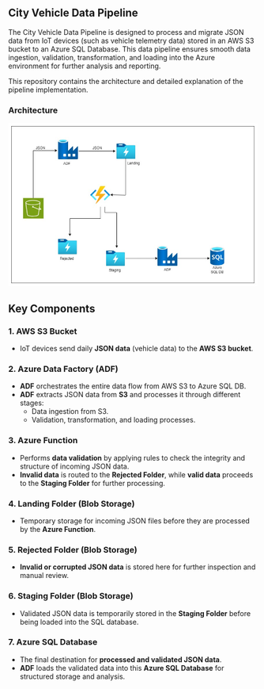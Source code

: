 ## City Vehicle Data Pipeline

The City Vehicle Data Pipeline is designed to process and migrate JSON data from IoT devices (such as vehicle telemetry data) stored in an AWS S3 bucket to an Azure SQL Database. This data pipeline ensures smooth data ingestion, validation, transformation, and loading into the Azure environment for further analysis and reporting.

This repository contains the architecture and detailed explanation of the pipeline implementation.

### Architecture
![diagram](https://github.com/aadhil96/Azure_City_Vehicle_Data_Pipeline/blob/e00e71e3151aab8208c667949b3040311b3b6710/Azure_Data_Eng.jpg)


## Key Components

### 1. AWS S3 Bucket
- IoT devices send daily **JSON data** (vehicle data) to the **AWS S3 bucket**.

### 2. Azure Data Factory (ADF)
- **ADF** orchestrates the entire data flow from AWS S3 to Azure SQL DB.
- **ADF** extracts JSON data from **S3** and processes it through different stages:
  - Data ingestion from S3.
  - Validation, transformation, and loading processes.

### 3. Azure Function
- Performs **data validation** by applying rules to check the integrity and structure of incoming JSON data.
- **Invalid data** is routed to the **Rejected Folder**, while **valid data** proceeds to the **Staging Folder** for further processing.

### 4. Landing Folder (Blob Storage)
- Temporary storage for incoming JSON files before they are processed by the **Azure Function**.

### 5. Rejected Folder (Blob Storage)
- **Invalid or corrupted JSON data** is stored here for further inspection and manual review.

### 6. Staging Folder (Blob Storage)
- Validated JSON data is temporarily stored in the **Staging Folder** before being loaded into the SQL database.

### 7. Azure SQL Database
- The final destination for **processed and validated JSON data**.
- **ADF** loads the validated data into this **Azure SQL Database** for structured storage and analysis.

